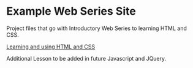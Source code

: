 # Example Web Series Site

Project files that go with Introductory Web Series to learning HTML and CSS. 

[Learning and using HTML and CSS](https://hubpages.com/technology/Learning-HTML-and-Using-HTML)

Additional Lesson to be added in future Javascript and JQuery. 
